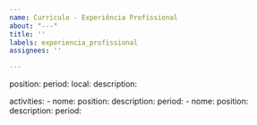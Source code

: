 ```yaml
---
name: Curriculo - Experiência Profissional
about: "---"
title: ''
labels: experiencia_profissional
assignees: ''

---
```


position:
period:
local:
description:

activities:
     - nome:
       position:
       description:
       period:
     - nome:
       position:
       description:
       period: